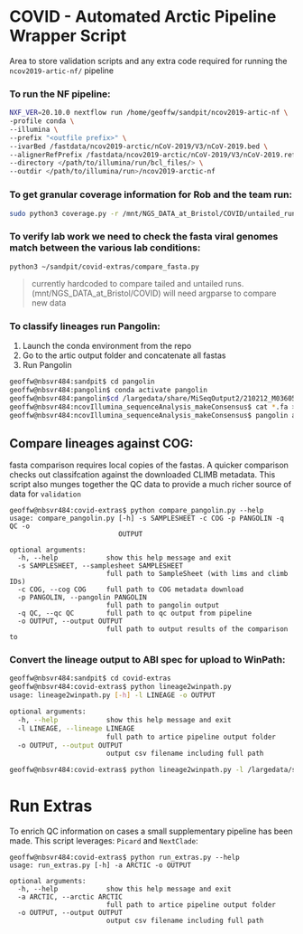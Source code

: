 # COVID - Automated Arctic Pipeline Wrapper Script

Area to store validation scripts and any extra code required for running the `ncov2019-artic-nf/` pipeline

### To run the NF pipeline:

```bash
NXF_VER=20.10.0 nextflow run /home/geoffw/sandpit/ncov2019-artic-nf \
-profile conda \
--illumina \
--prefix "<outfile prefix>" \
--ivarBed /fastdata/ncov2019-arctic/nCoV-2019/V3/nCoV-2019.bed \
--alignerRefPrefix /fastdata/ncov2019-arctic/nCoV-2019/V3/nCoV-2019.reference.fasta \
--directory </path/to/illumina/run/bcl_files/> \
--outdir </path/to/illumina/run>/ncov2019-arctic-nf
```

### To get granular coverage information for Rob and the team run:

```bash
sudo python3 coverage.py -r /mnt/NGS_DATA_at_Bristol/COVID/untailed_runs_1_and_2/
```

### To verify lab work we need to check the fasta viral genomes match between the various lab conditions:
```
python3 ~/sandpit/covid-extras/compare_fasta.py
```
>currently hardcoded to compare tailed and untailed runs. (mnt/NGS_DATA_at_Bristol/COVID) will need argparse  to compare new data

### To classify lineages run Pangolin:
1. Launch the conda environment from the repo
2. Go to the artic output folder and concatenate all fastas
3. Run Pangolin

```bash
geoffw@nbsvr484:sandpit$ cd pangolin
geoffw@nbsvr484:pangolin$ conda activate pangolin
geoffw@nbsvr484:pangolin$cd /largedata/share/MiSeqOutput2/210212_M03605_0232_000000000-JH582/ncov2019-arctic-nf/ncovIllumina_sequenceAnalysis_makeConsensus
geoffw@nbsvr484:ncovIllumina_sequenceAnalysis_makeConsensus$ cat *.fa > all_tailed_run1.fa
geoffw@nbsvr484:ncovIllumina_sequenceAnalysis_makeConsensus$ pangolin all_tailed_run1.fa
```

## Compare lineages against COG:
fasta comparison requires local copies of the fastas.
A quicker comparison checks out classifcation against the downloaded CLIMB metadata. This script also munges together the QC data to provide a much richer source of data for `validation`

```
geoffw@nbsvr484:covid-extras$ python compare_pangolin.py --help
usage: compare_pangolin.py [-h] -s SAMPLESHEET -c COG -p PANGOLIN -q QC -o
                           OUTPUT

optional arguments:
  -h, --help            show this help message and exit
  -s SAMPLESHEET, --samplesheet SAMPLESHEET
                        full path to SampleSheet (with lims and climb IDs)
  -c COG, --cog COG     full path to COG metadata download
  -p PANGOLIN, --pangolin PANGOLIN
                        full path to pangolin output
  -q QC, --qc QC        full path to qc output from pipeline
  -o OUTPUT, --output OUTPUT
                        full path to output results of the comparison to
```

### Convert the lineage output to ABI spec for upload to WinPath:


```bash
geoffw@nbsvr484:sandpit$ cd covid-extras
geoffw@nbsvr484:covid-extras$ python lineage2winpath.py
usage: lineage2winpath.py [-h] -l LINEAGE -o OUTPUT

optional arguments:
  -h, --help            show this help message and exit
  -l LINEAGE, --lineage LINEAGE
                        full path to artice pipeline output folder
  -o OUTPUT, --output OUTPUT
                        output csv filename including full path

geoffw@nbsvr484:covid-extras$ python lineage2winpath.py -l /largedata/share/MiSeqOutput2/210212_M03605_0232_000000000-JH582/ncov2019-arctic-nf/ncovIllumina_sequenceAnalysis_makeConsensus/lineage_report.csv -o /largedata/share/MiSeqOutput2/210212_M03605_0232_000000000-JH582/ncov2019-arctic-nf/ncovIllumina_sequenceAnalysis_makeConsensus/testy_test.txt
```

# Run Extras

To enrich QC information on cases a small supplementary pipeline has been made. This script leverages: `Picard` and `NextClade`:

```
geoffw@nbsvr484:covid-extras$ python run_extras.py --help
usage: run_extras.py [-h] -a ARCTIC -o OUTPUT

optional arguments:
  -h, --help            show this help message and exit
  -a ARCTIC, --arctic ARCTIC
                        full path to artice pipeline output folder
  -o OUTPUT, --output OUTPUT
                        output csv filename including full path
```